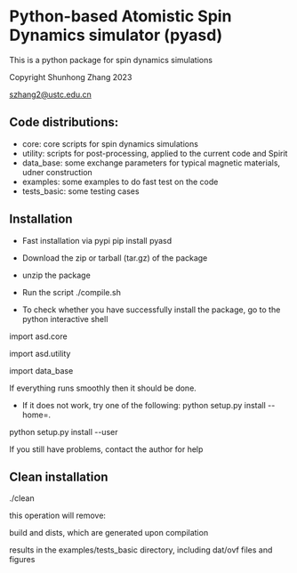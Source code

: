 # Python-based Atomistic Spin Dynamics simulator (pyasd)


This is a python package for spin dynamics simulations

Copyright Shunhong Zhang 2023

szhang2@ustc.edu.cn


## Code distributions:

* core: core scripts for spin dynamics simulations
* utility: scripts for post-processing, applied to the current code and Spirit
* data_base: some exchange parameters for typical magnetic materials, udner construction
* examples: some examples to do fast test on the code
* tests_basic: some testing cases

## Installation
* Fast installation via pypi
pip install pyasd

* Download the zip or tarball (tar.gz) of the package
* unzip the package
* Run the script
./compile.sh

* To check whether you have successfully install the package, go to the python interactive shell
 
 import asd.core

 import asd.utility

 import data_base

If everything runs smoothly then it should be done.

* If it does not work, try one of the following:
 python setup.py install --home=.

 python setup.py install --user

 If you still have problems, contact the author for help


## Clean installation
./clean

this operation will remove:

build and dists, which are generated upon compilation

results in the examples/tests_basic directory, including dat/ovf files and figures
